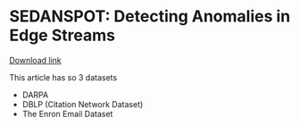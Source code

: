 # SEDANSPOT: Detecting Anomalies in Edge Streams

[Download link](https://ieeexplore.ieee.org/document/8594926)

This article has so 3 datasets
+ DARPA
+ DBLP (Citation Network Dataset)
+ The Enron Email Dataset